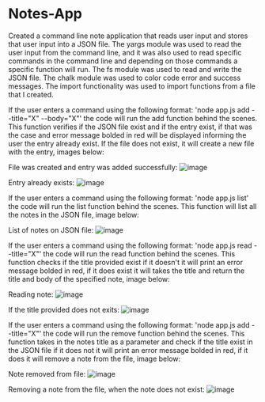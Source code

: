 # Notes-App
Created a command line note application that reads user input and stores that user input into a JSON file.
The yargs module was used to read the user input from the command line, and it was also used to read specific commands in the
command line and depending on those commands a specific function will run. The fs module was used to read and write the JSON file.
The chalk module was used to color code error and success messages. The import functionality was used to import functions from a file that I created.

If the user enters a command using the following format: 'node app.js add --title="X" --body="X"' the code will run the add function
behind the scenes. This function verifies if the JSON file exist and if the entry exist, if that was the case and error message bolded in red will be displayed 
informing the user the entry already exist. If the file does not exist, it will create a new file with the entry, images below:

File was created and entry was added successfully:
![image](https://user-images.githubusercontent.com/102123401/161441124-9ee44e99-09eb-43ac-8e4c-51cdd80e6a13.png)

Entry already exists:
![image](https://user-images.githubusercontent.com/102123401/161441161-69aa2c5e-7fe9-493c-a86c-33b7b76b63b7.png)

If the user enters a command using the following format: 'node app.js list' the code will run the list function behind the scenes. This function
will list all the notes in the JSON file, image below:

List of notes on JSON file:
![image](https://user-images.githubusercontent.com/102123401/161441368-5a210d3b-431a-47fe-805d-b41099eeaa4d.png)

If the user enters a command using the following format: 'node app.js read --title="X"' the code will run the read function behind the scenes. This function
checks if the title provided exist if it doesn't it will print an error message bolded in red, if it does exist it will takes the title and return the title and body of the specified note, image below:

Reading note:
![image](https://user-images.githubusercontent.com/102123401/161441541-d470baec-e908-4b3f-bc1c-e3baf97dc984.png)

If the title provided does not exits:
![image](https://user-images.githubusercontent.com/102123401/161441646-14bed70d-3577-49d7-8481-50e355f42440.png)

If the user enters a command using the following format: 'node app.js add --title="X"' the code will run the remove function behind the scenes. This function
takes in the notes title as a parameter and check if the title exist in the JSON file if it does not it will print an error message bolded in red, if it does it will remove a note from the file, image below:

Note removed from file:
![image](https://user-images.githubusercontent.com/102123401/161441738-63932ccf-9bee-41fb-a1c9-ee6c08fbd49a.png)

Removing a note from the file, when the note does not exist:
![image](https://user-images.githubusercontent.com/102123401/161441774-15885627-fff4-4ad4-803c-981bba423b48.png)



